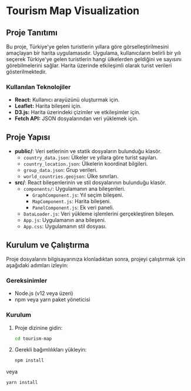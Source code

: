 # Tourism Map Visualization

## Proje Tanıtımı
Bu proje, Türkiye'ye gelen turistlerin yıllara göre görselleştirilmesini amaçlayan bir harita uygulamasıdır. Uygulama, kullanıcıların belirli bir yılı seçerek Türkiye'ye gelen turistlerin hangi ülkelerden geldiğini ve sayısını görebilmelerini sağlar. Harita üzerinde etkileşimli olarak turist verileri gösterilmektedir.

### Kullanılan Teknolojiler
- **React:** Kullanıcı arayüzünü oluşturmak için.
- **Leaflet:** Harita bileşeni için.
- **D3.js:** Harita üzerindeki çizimler ve etkileşimler için.
- **Fetch API:** JSON dosyalarından veri yüklemek için.

## Proje Yapısı
- **public/**: Veri setlerinin ve statik dosyaların bulunduğu klasör.
  - `country_data.json`: Ülkeler ve yıllara göre turist sayıları.
  - `country_location.json`: Ülkelerin koordinat bilgileri.
  - `group_data.json`: Grup verileri.
  - `world_countries.geojson`: Ülke sınırları.
- **src/**: React bileşenlerinin ve stil dosyalarının bulunduğu klasör.
  - `components/`: Uygulamanın ana bileşenleri.
    - `GraphComponent.js`: Yıl seçim bileşeni.
    - `MapComponent.js`: Harita bileşeni.
    - `PanelComponent.js`: Ek veri paneli.
  - `DataLoader.js`: Veri yükleme işlemlerini gerçekleştiren bileşen.
  - `App.js`: Uygulamanın ana bileşeni.
  - `App.css`: Uygulamanın stil dosyası.

## Kurulum ve Çalıştırma
Proje dosyalarını bilgisayarınıza klonladıktan sonra, projeyi çalıştırmak için aşağıdaki adımları izleyin:

### Gereksinimler
- Node.js (v12 veya üzeri)
- npm veya yarn paket yöneticisi

### Kurulum
1. Proje dizinine gidin:
   ```bash
   cd tourism-map
2. Gerekli bağımlılıkları yükleyin:
   ```bash
   npm install
  veya
   ```bash
   yarn install

